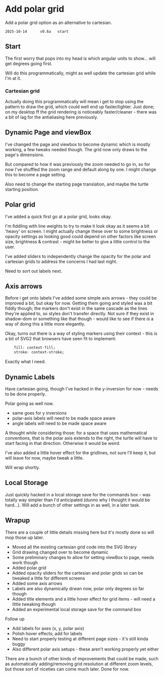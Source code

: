 Add polar grid
==============

Add a polar grid option as an alternative to cartesian.

```
2025-10-14		v0.6a	start
```


Start
-----

The first worry that pops into my head is which angular units to show... will get degrees going first.

Will do this programmatically, might as well update the cartesian grid while I'm at it.

### Cartesian grid

Actually doing this programmatically will mean i get to stop using the pattern to draw the grid, which could well end up faster/lighter.
Just done; on my desktop ff the grid rendering is noticeably faster/cleaner - there was a bit of lag for the antialiasing here previously.


Dynamic Page and viewBox
------------------------

I've changed the page and viewbox to become dynamic which is mostly working, a few tweaks needed though.
The grid now only draws to the page's dimensions.

But compared to how it was previously the zoom needed to go in, so for now I've shuffled the zoom range and default along by one.
I might change this to become a page setting.

Also need to change the starting page translation, and maybe the turtle starting position.



Polar grid
----------

I've added a quick first go at a polar grid, looks okay.

I'm fiddling with line weights to try to make it look okay as it seems a bit 'heavy' on screen.
I might actually change these over to some brightness or opacity settings as looking good could depend on other factors like screen size, brightness & contrast - might be better to give a little control to the user.

I've added sliders to independently change the opacity for the polar and cartesian grids to address the concerns I had last night.

Need to sort out labels next.

Axis arrows
-----------

Before i get onto labels I've added some simple axis arrows - they could be improved a bit, but okay for now.
Getting them going and styled was a bit fiddly though; the markers don't exist in the same cascade as the lines they're applied to, so styles don't transfer directly.
Not sure if they exist in shadow-dom or something like that though - would like to see if there *is* a way of doing this a little more elegantly.


Okay, turns out there is a way of styling markers using their context - this is a bit of SVG2 that browsers have seen fit to implement:
```css
	fill: context-fill;
	stroke: context-stroke;
```
Exactly what I need.


Dynamic Labels
--------------

Have cartesian going, though I've hacked in the y-inversion for now - needs to be done properly.

Polar going as well now.
* same goes for y inversions
* polar-axis labels will need to be made space aware
* angle labels will need to be made space aware

A thought while considering those: for a space that uses mathematical conventions, that is the polar axis extends to the right, the turtle will have to start facing in that direction.
Otherwise it would be weird.

I've also added a little hover effect for the gridlines, not sure I'll keep it, but will leave for now, maybe tweak a little.

Will wrap shortly.


Local Storage
-------------

Just quickly hacked in a local storage save for the commands box - was totally way simpler than I'd anticipated (dunno why I thought it would be hard...).
Will add a bunch of other settings in as well, in a later task.


Wrapup
------

There are a couple of little details missing here but it's mostly done so will mop those up later.

* Moved all the existing cartesian grid code into the SVG library
* Grid drawing changed over to become dynamic
* Some preliminary changes to allow for setting viewBox to page, needs work though
* Added polar grid
* Added opacity sliders for the cartesian and polar grids so can be tweaked a little for different screens
* Added some axis arrows
* Labels are also dynamically drwan now, polar only degrees so far though
* Added title elements and a little hover effect for grid items - will need a little tweaking though
* Added an experimental local storage save for the command box


Follow up
* Add labels for axes (x, y, polar axis)
* Polish hover effects; add for labels
* Need to start properly testing at different page sizes - it's still kinda buggy
* Also different polar axis setups - these aren't working properly yet either

There are a bunch of other kinds of improvements that could be made, such as automatically adding/removing grid resolution at different zoom levels, but those sort of niceties can come much later.
Done for now.



